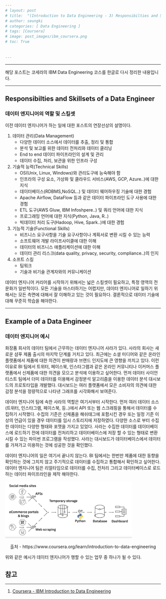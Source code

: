 ```yaml
---
# layout: post
# title:  "(Introduction to Data Engineering - 3) Responsibilties and Skillsets of a Data Engineer"
# author: seungki
# categories: [ Data Engineering ]
# tags: [Coursera]
# image: post_images/ibm_coursera.png
# toc: True


---
```


---

해당 포스트는 코세라의 IBM Data Engineering 코스를 한글로 다시 정리한 내용입니다.

---

## Responsibilties and Skillsets of a Data Engineer

### 데이터 엔지니어의 역할 및 스킬셋

이전 데이터 엔지니어가 하는 일에 대한 포스트의 연장선상의 설명이다.

1. 데이터 관리(Data Management)
   * 다양한 데이터 소스에서 데이터를 추출, 정리 및 통합
   * 분석 및 보고를 위한 데이터 전처리와 데이터 클리닝
   * End to end 데이터 파이프라인의 설계 및 관리
   * 데이터 수집, 처리, 보관을 위한 인프라 구성
2. 기술적 능력(Technical Skills)
   * OS(Unix, Linux, Windows)와 관리도구에 능숙해야 함
   * 인프라의 구성 요소, 가상화 및 클라우드 서비스(AWS, GCP, Azure..)에 대한 지식
   * 데이터베이스(RDBMS,NoSQL..) 및 데이터 웨어하우징 기술에 대한 경험
   * Apache Airflow, DataFlow 등과 같은 데이터 파이프라인 도구 사용에 대한 경험
   * ETL 도구(AWS Gluw, IBM Infoshpere..) 및 쿼리 언어에 대한 지식
   * 프로그래밍 언어에 대한 지식(Python, Java, R..)
   * 빅데이터 처리 도구(Hadoop, Hive, Spark..)에 대한 경험
3. 기능적 기술(Functional Skills)
   * 비즈니스 요구사항을 기술 요구사항이나 계획서로 변환 시킬 수 있는 능력
   * 소프트웨어 개발 라이프사이클에 대한 이해
   * 데이터의 비즈니스 애플리케이션에 대한 이해
   * 데이터 관리 리스크(data quality, privacy, security, compliance..)의 인지
4. 소프트 스킬
   * 팀워크
   * 기술과 비기술 관계자와의 커뮤니케이션

데이터 엔지니어 커리어를 시작하기 위해서는 넓은 스킬셋이 필요하고, 특정 영역의 전문화가 일반적이다. 모든 기술을 마스터하기는 어렵지만, 데이터 엔지니어로 일하기 위해서는 모든 측면에 대해서 잘 이해하고 있는 것이 필요하다. 결론적으로 데이터 기술에 대해 꾸준히 학습을 해야한다. 

---

## Example of a Data Engineer

### 데이터 엔지니어 예시

화장품 회사의 데이터 팀에서 근무하는 데이터 엔지니어 사라가 있다. 사라의 회사는 새로운 샴푸 제품 출시의 마지막 단계를 거치고 있다. 최근에는 소셜 미디어와 같은 온라인 플랫폼에서 제품에 대한 의견이 판매량과 브랜드 인지도에 큰 영향을 끼치고 있다. 이런 이유로 BI 팀에서 트위터, 페이스북, 인스타그램과 같은 온라인 커뮤니티나 이커머스 플랫폼에서 신제품에 대한 의견을 모으고 분석에 이용하고 싶어한다. 먼저 데이터 사이언티스트 팀에서 더미 데이터를 이용해서 감정분석 알고리즘을 이용한 데이터 분석 대시보드의 프로토타입을 개발했다. 대시보드는 여러 플랫폼에서 모은 소비자의 의견에 대한 감정 분석을 정량적으로 나타낸 그래프를 시각화해서 보여준다.

데이터 엔지니어 팀에 속한 사라의 역할은 여기서부터 시작한다. 먼저 여러 데이터 소스(트위터, 인스타그램, 페이스북, 등..)에서 API 또는 웹 스크래핑을 통해서 데이터를 수집하기 시작했다. 수집의 기준은 신제품을 해쉬태그에 포함시킨 경우 또는 일정 기준 이상의 언급이 있을 경우 데이터를 임시 스토리지에 저장하였다. 다양한 소스로 부터 수집한 데이터는 다양한 형태와 포맷을 가지고 있었다. 사라는 수집한 데이터를 데이터베이스에 로드하기 전에 데이터를 전처리하고 데이터베이스에 저장 할 수 있는 형태로 변환 시킬 수 있는 파이썬 프로그램을 작성했다. 사라는 대시보드가 데이터베이스에서 데이터를 가져가고 이용하는 것에 성공한 것을 확인했다.

데이터 엔지니어의 일은 여기서 끝나지 않는다. BI 팀에서는 한번만 제품에 대한 동향을 확인하는 것에 그치치 않고 주기적으로 데이터를 수집하고 통합해서 확인하고 싶어한다. 데이터 엔지니어 팀은 리얼타임으로 데이터를 수집, 전처리 그리고 데이터베이스로 로드하는 데이터 파이프라인을 제작 해야한다.

<img src="../post_images/2023-08-08-data_engineer_ibm_3/dataeng-example.png" alt="dataeng-example" style="zoom: 40%;" class='center-image'/>

<p align='center'>출처 - https://www.coursera.org/learn/introduction-to-data-engineering</p>

위와 같은 예시가 데이터 엔지니어가 행할 수 있는 업무 중 하나가 될 수 있다.



## 참고

---

1. [Coursera - IBM Introduction to Data Engineering](https://www.coursera.org/learn/introduction-to-data-engineering/)
